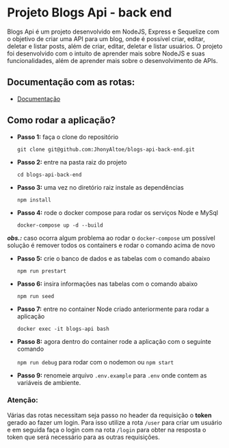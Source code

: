 # Projeto Blogs Api - back end
Blogs Api é um projeto desenvolvido em NodeJS, Express e Sequelize com o objetivo de criar uma API para um blog, onde é possível criar, editar, deletar e listar posts, além de criar, editar, deletar e listar usuários. O projeto foi desenvolvido com o intuito de aprender mais sobre NodeJS e suas funcionalidades, além de aprender mais sobre o desenvolvimento de APIs.

## Documentação com as rotas:
- [Documentação](https://documenter.getpostman.com/view/23798069/2s83zjt3te)

## Como rodar a aplicação?

- **Passo 1:** faça o clone do repositório

  `git clone git@github.com:JhonyAltoe/blogs-api-back-end.git`

- **Passo 2:** entre na pasta raiz do projeto

  `cd blogs-api-back-end`
  
- **Passo 3:** uma vez no diretório raiz instale as dependências
 
  `npm install`

- **Passo 4:** rode o docker compose para rodar os serviços Node e MySql

  `docker-compose up -d --build`

***obs.:*** caso ocorra algum problema ao rodar o `docker-compose` um possível solução é remover todos os containers e rodar o comando acima de novo

- **Passo 5:** crie o banco de dados e as tabelas com o comando abaixo

  `npm run prestart`

- **Passo 6:** insira informações nas tabelas com o comando abaixo

  `npm run seed`

- **Passo 7:** entre no container Node criado anteriormente para rodar a aplicação

  `docker exec -it blogs-api bash`

- **Passo 8:** agora dentro do container rode a aplicação com o seguinte comando

  `npm run debug` para rodar com o nodemon ou `npm start`
  
- **Passo 9:** renomeie arquivo `.env.example` para `.env` onde contem as variáveis de ambiente.

### Atenção: 
Várias das rotas necessitam seja passo no header da requisição o **token** gerado ao fazer um login. Para isso utilize a rota `/user` para criar um usuário e em seguida faça o login com na rota `/login` para obter na resposta o token que será necessário para as outras requisições.
